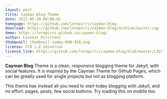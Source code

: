 ```yaml
---
layout: post
title: Cayman Blog Theme
date: 2017-05-30 00:00:01
homepage: https://github.com/lorepirri/cayman-blog
download: https://github.com/lorepirri/cayman-blog/archive/master.zip
demo: https://lorepirri.github.io/cayman-blog/
author: Lorenzo Pirritano
thumbnail: thumbnail-jumbo-600-320.png
license: CC0 1.0 Universal
license_link: https://github.com/lorepirri/cayman-blog/blob/master/LICENSE
---
```


**Cayman Blog** Theme is a clean, responsive blogging theme for Jekyll, with social features. It is inspired by the Cayman Theme for Github Pages, which can be greatly used for single projects but not as blogging platform.

This theme has instead all you need to start today blogging with Jekyll, and no effort: pages, posts, few social buttons. Try loading this on mobile too.
